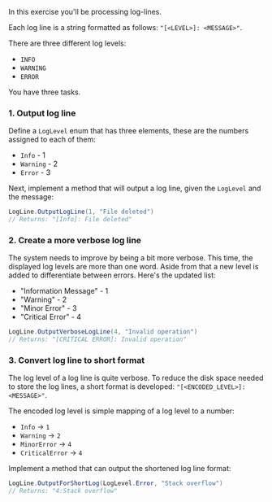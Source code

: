 In this exercise you'll be processing log-lines.

Each log line is a string formatted as follows: `"[<LEVEL>]: <MESSAGE>"`.

There are three different log levels:

- `INFO`
- `WARNING`
- `ERROR`

You have three tasks.

### 1. Output log line

Define a `LogLevel` enum that has three elements, these are the numbers assigned to each of them:

- `Info` - 1
- `Warning` - 2
- `Error` - 3

Next, implement a method that will output a log line, given the `LogLevel` and the message:

```csharp
LogLine.OutputLogLine(1, "File deleted")
// Returns: "[Info]: File deleted"
```

### 2. Create a more verbose log line

The system needs to improve by being a bit more verbose. This time, the displayed log levels are more than one word. Aside from that a new level is added to differentiate between errors. Here's the updated list:

- "Information Message" - 1
- "Warning" - 2
- "Minor Error" - 3
- "Critical Error" - 4

```csharp
LogLine.OutputVerboseLogLine(4, "Invalid operation")
// Returns: "[CRITICAL ERROR]: Invalid operation"
```

### 3. Convert log line to short format

The log level of a log line is quite verbose. To reduce the disk space needed to store the log lines, a short format is developed: `"[<ENCODED_LEVEL>]:<MESSAGE>"`.

The encoded log level is simple mapping of a log level to a number:

- `Info` -> `1`
- `Warning` -> `2`
- `MinorError` -> `4`
- `CriticalError` -> `4`

Implement a method that can output the shortened log line format:

```csharp
LogLine.OutputForShortLog(LogLevel.Error, "Stack overflow")
// Returns: "4:Stack overflow"
```
